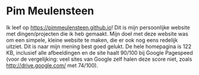 # Pim Meulensteen

Ik leef op https://pimmeulensteen.github.io! Dit is mijn persoonlijke website met dingen/projecten die ik heb gemaakt. Mijn doel met deze website was om een simpele, kleine website te maken, die er ook nog eens redelijk uitziet. Dit is naar mijn mening best goed gelukt. De hele homepagina is 122 KB, inclusief alle afbeeldingen en de site haalt 90/100 bij Google Pagespeed (voor de vergelijking: veel sites van Google zelf halen deze score niet, zoals http://drive.google.com/ met 74/100).
